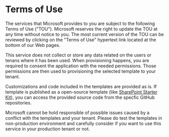 # Terms of Use

The services that Microsoft provides to you are subject to the following Terms of Use ("TOU"). Microsoft reserves the right to update the TOU at any time without notice to you. The most current version of the TOU can be reviewed by clicking on the "Terms of Use" hypertext link located at the bottom of our Web pages.

This service does not collect or store any data related on the users or tenans where it has been used. When provisioning happens, you are required to consent the application with the needed permissions. Those permissions are then used to provisioning the selected template to your tenant.

Customizations and code included in the templates are provided as is. If template is published as a open-source template (like [SharePoint Starter Kit](https://github.com/SharePoint/sp-starter-kit)), you can access the provided source code from the specfic GitHub repositories.

Microsoft cannot be hold responsible of possible issues caused by a conflict with the templates and your tenant. Please do test the templates in non-production environment and carefully consider if you want to use this service in your production tenant or not.